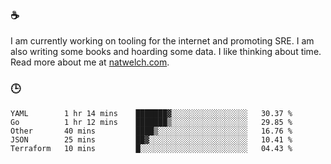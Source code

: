 ### ☕

I am currently working on tooling for the internet and promoting SRE. I am also writing some books and hoarding some data. I like thinking about time. Read more about me at [natwelch.com](https://natwelch.com).

### 🕒

<!--START_SECTION:waka-->
```text
YAML        1 hr 14 mins    ███████▓░░░░░░░░░░░░░░░░░   30.37 % 
Go          1 hr 12 mins    ███████▒░░░░░░░░░░░░░░░░░   29.85 % 
Other       40 mins         ████▒░░░░░░░░░░░░░░░░░░░░   16.76 % 
JSON        25 mins         ██▓░░░░░░░░░░░░░░░░░░░░░░   10.41 % 
Terraform   10 mins         █░░░░░░░░░░░░░░░░░░░░░░░░   04.43 % 
```
<!--END_SECTION:waka-->
